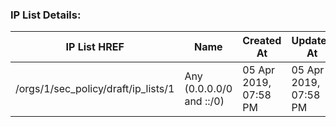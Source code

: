 ### IP List Details:
|IP List HREF|Name|Created At|Updated At|
|---|---|---|---|
| /orgs/1/sec_policy/draft/ip_lists/1 | Any (0.0.0.0/0 and ::/0) | 05 Apr 2019, 07:58 PM | 05 Apr 2019, 07:58 PM |
